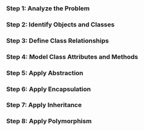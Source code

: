### Step 1: Analyze the Problem

### Step 2: Identify Objects and Classes

### Step 3: Define Class Relationships

### Step 4: Model Class Attributes and Methods

### Step 5: Apply Abstraction

### Step 6: Apply Encapsulation

### Step 7: Apply Inheritance

### Step 8: Apply Polymorphism

